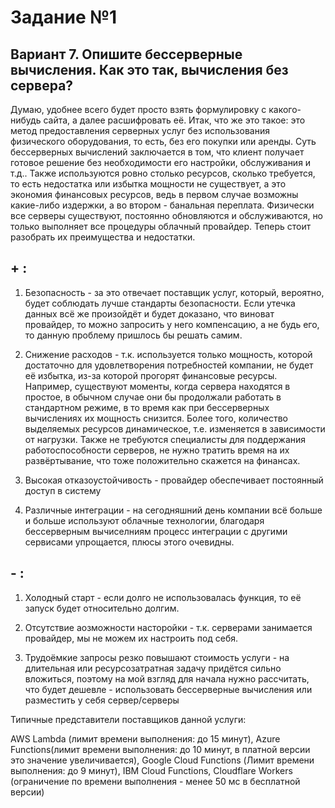 # Задание №1

## Вариант 7. Опишите бессерверные вычисления. Как это так, вычисления без сервера?

Думаю, удобнее всего будет просто взять формулировку с какого-нибудь сайта, а далее расшифровать её. Итак, что же это такое: это метод предоставления серверных услуг без использования физического оборудования, то есть, без его покупки или аренды. Суть бессерверных вычислений заключается в том, что клиент получает готовое решение без необходимости его настройки, обслуживания и т.д.. Также используются ровно столько ресурсов, сколько требуется, то есть недостатка или избытка мощности не существует, а это экономия финансовых ресурсов, ведь в первом случае возможны какие-либо издержки, а во втором - банальная переплата. Физически все серверы существуют, постоянно обновляются и обслуживаются, но только выполняет все процедуры облачный провайдер. Теперь стоит разобрать их преимущества и недостатки.

## + :

1) Безопасность - за это отвечает поставщик услуг, который, вероятно, будет соблюдать лучше стандарты безопасности. Если утечка данных всё же произойдёт и будет доказано, что виноват провайдер, то можно запросить у него компенсацию, а не будь его, то данную проблему пришлось бы решать самим.

2) Снижение расходов - т.к. используется только мощность, которой достаточно для удовлетворения потребностей компании, не будет её избытка, из-за которой прогорят финансовые ресурсы. Например, существуют моменты, когда сервера находятся в простое, в обычном случае они бы продолжали работать в стандартном режиме, в то время как при бессерверных вычислениях их мощность снизится. Более того, количество выделяемых ресурсов динамическое, т.е. изменяется в зависимости от нагрузки. Также не требуются специалисты для поддержания работоспособности серверов, не нужно тратить время на их развёртывание, что тоже положительно скажется на финансах.

3) Высокая отказоустойчивость - провайдер обеспечивает постоянный доступ в систему

4) Различные интеграции - на сегодняшний день компании всё больше и больше используют облачные технологии, благодаря бессерверным вычиселниям процесс интеграции с другими сервисами упрощается, плюсы этого очевидны.

## - :

1) Холодный старт - если долго не использовалась функция, то её запуск будет относительно долгим.

2) Отсутствие аозможности насторойки - т.к. серверами занимается провайдер, мы не можем их настроить под себя.

3) Трудоёмкие запросы резко повышают стоимость услуги - на длительная или ресурсозатратная задачу придётся сильно вложиться, поэтому на мой взгляд для начала нужно рассчитать, что будет дешевле - использовать бессерверные вычисления или разместить у себя сервер/серверы 

Типичные представители поставщиков данной услуги:

AWS Lambda (лимит времени выполнения: до 15 минут), Azure Functions(лимит времени выполнения: до 10 минут, в платной версии это значение увеличивается), Google Cloud Functions (Лимит времени выполнения: до 9 минут), IBM Cloud Functions, Cloudflare Workers (ограничение по времени выполнения - менее 50 мс в бесплатной версии)
